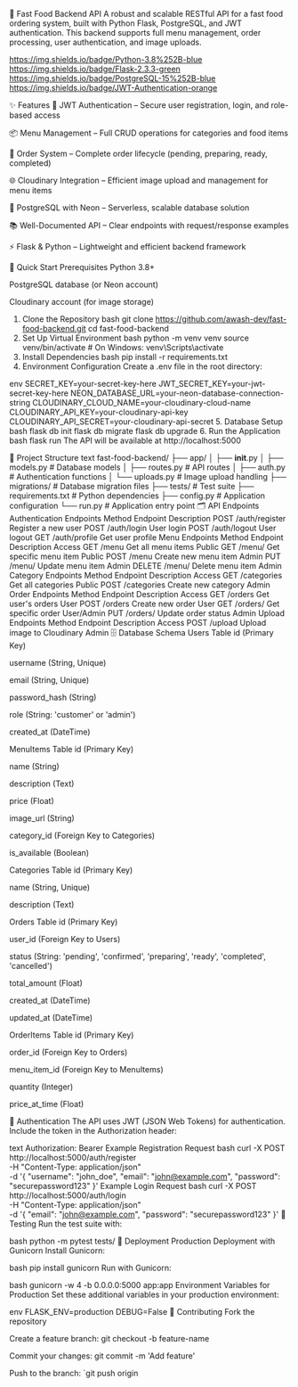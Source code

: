 🍔 Fast Food Backend API
A robust and scalable RESTful API for a fast food ordering system, built with Python Flask, PostgreSQL, and JWT authentication. This backend supports full menu management, order processing, user authentication, and image uploads.

https://img.shields.io/badge/Python-3.8%252B-blue
https://img.shields.io/badge/Flask-2.3.3-green
https://img.shields.io/badge/PostgreSQL-15%252B-blue
https://img.shields.io/badge/JWT-Authentication-orange

✨ Features
🔐 JWT Authentication – Secure user registration, login, and role-based access

📦 Menu Management – Full CRUD operations for categories and food items

🛒 Order System – Complete order lifecycle (pending, preparing, ready, completed)

🌐 Cloudinary Integration – Efficient image upload and management for menu items

🚀 PostgreSQL with Neon – Serverless, scalable database solution

📚 Well-Documented API – Clear endpoints with request/response examples

⚡ Flask & Python – Lightweight and efficient backend framework

🚀 Quick Start
Prerequisites
Python 3.8+

PostgreSQL database (or Neon account)

Cloudinary account (for image storage)

1. Clone the Repository
bash
git clone https://github.com/awash-dev/fast-food-backend.git
cd fast-food-backend
2. Set Up Virtual Environment
bash
python -m venv venv
source venv/bin/activate  # On Windows: venv\Scripts\activate
3. Install Dependencies
bash
pip install -r requirements.txt
4. Environment Configuration
Create a .env file in the root directory:

env
SECRET_KEY=your-secret-key-here
JWT_SECRET_KEY=your-jwt-secret-key-here
NEON_DATABASE_URL=your-neon-database-connection-string
CLOUDINARY_CLOUD_NAME=your-cloudinary-cloud-name
CLOUDINARY_API_KEY=your-cloudinary-api-key
CLOUDINARY_API_SECRET=your-cloudinary-api-secret
5. Database Setup
bash
flask db init
flask db migrate
flask db upgrade
6. Run the Application
bash
flask run
The API will be available at http://localhost:5000

📁 Project Structure
text
fast-food-backend/
├── app/
│   ├── __init__.py
│   ├── models.py          # Database models
│   ├── routes.py          # API routes
│   ├── auth.py            # Authentication functions
│   └── uploads.py         # Image upload handling
├── migrations/            # Database migration files
├── tests/                 # Test suite
├── requirements.txt       # Python dependencies
├── config.py              # Application configuration
└── run.py                 # Application entry point
🗂️ API Endpoints
Authentication Endpoints
Method	Endpoint	Description
POST	/auth/register	Register a new user
POST	/auth/login	User login
POST	/auth/logout	User logout
GET	/auth/profile	Get user profile
Menu Endpoints
Method	Endpoint	Description	Access
GET	/menu	Get all menu items	Public
GET	/menu/<id>	Get specific menu item	Public
POST	/menu	Create new menu item	Admin
PUT	/menu/<id>	Update menu item	Admin
DELETE	/menu/<id>	Delete menu item	Admin
Category Endpoints
Method	Endpoint	Description	Access
GET	/categories	Get all categories	Public
POST	/categories	Create new category	Admin
Order Endpoints
Method	Endpoint	Description	Access
GET	/orders	Get user's orders	User
POST	/orders	Create new order	User
GET	/orders/<id>	Get specific order	User/Admin
PUT	/orders/<id>	Update order status	Admin
Upload Endpoints
Method	Endpoint	Description	Access
POST	/upload	Upload image to Cloudinary	Admin
🗄️ Database Schema
Users Table
id (Primary Key)

username (String, Unique)

email (String, Unique)

password_hash (String)

role (String: 'customer' or 'admin')

created_at (DateTime)

MenuItems Table
id (Primary Key)

name (String)

description (Text)

price (Float)

image_url (String)

category_id (Foreign Key to Categories)

is_available (Boolean)

Categories Table
id (Primary Key)

name (String, Unique)

description (Text)

Orders Table
id (Primary Key)

user_id (Foreign Key to Users)

status (String: 'pending', 'confirmed', 'preparing', 'ready', 'completed', 'cancelled')

total_amount (Float)

created_at (DateTime)

updated_at (DateTime)

OrderItems Table
id (Primary Key)

order_id (Foreign Key to Orders)

menu_item_id (Foreign Key to MenuItems)

quantity (Integer)

price_at_time (Float)

🔐 Authentication
The API uses JWT (JSON Web Tokens) for authentication. Include the token in the Authorization header:

text
Authorization: Bearer <your-jwt-token>
Example Registration Request
bash
curl -X POST http://localhost:5000/auth/register \
  -H "Content-Type: application/json" \
  -d '{
    "username": "john_doe",
    "email": "john@example.com",
    "password": "securepassword123"
  }'
Example Login Request
bash
curl -X POST http://localhost:5000/auth/login \
  -H "Content-Type: application/json" \
  -d '{
    "email": "john@example.com",
    "password": "securepassword123"
  }'
🧪 Testing
Run the test suite with:

bash
python -m pytest tests/
🚀 Deployment
Production Deployment with Gunicorn
Install Gunicorn:

bash
pip install gunicorn
Run with Gunicorn:

bash
gunicorn -w 4 -b 0.0.0.0:5000 app:app
Environment Variables for Production
Set these additional variables in your production environment:

env
FLASK_ENV=production
DEBUG=False
🤝 Contributing
Fork the repository

Create a feature branch: git checkout -b feature-name

Commit your changes: git commit -m 'Add feature'

Push to the branch: `git push origin
 
